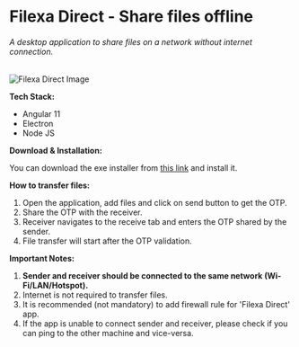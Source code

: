 # Filexa Direct - Share files offline
###### A desktop application to share files on a network without internet connection.

![Filexa Direct Image](https://raw.githubusercontent.com/pinakjakhr/filexa-direct-release/main/Filexa-Direct-Image.PNG)

**Tech Stack:**

- Angular 11
- Electron
- Node JS

**Download & Installation:**

You can download the exe installer from [this link](https://www.filexa.in/filexa-direct) and install it.

**How to transfer files:**
 
1. Open the application, add files and click on send button to get the OTP.
2. Share the OTP with the receiver.
3. Receiver navigates to the receive tab and enters the OTP shared by the sender.
4. File transfer will start after the OTP validation.

**Important Notes:**

1. **Sender and receiver should be connected to the same network (Wi-Fi/LAN/Hotspot).**
2. Internet is not required to transfer files.
3. It is recommended (not mandatory) to add firewall rule for 'Filexa Direct' app.
4. If the app is unable to connect sender and receiver, please check if you can ping to the other machine and vice-versa.
